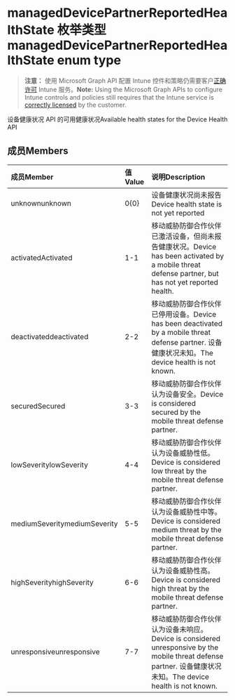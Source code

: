 # <a name="manageddevicepartnerreportedhealthstate-enum-type"></a><span data-ttu-id="860f2-101">managedDevicePartnerReportedHealthState 枚举类型</span><span class="sxs-lookup"><span data-stu-id="860f2-101">managedDevicePartnerReportedHealthState enum type</span></span>

> <span data-ttu-id="860f2-102">**注意：** 使用 Microsoft Graph API 配置 Intune 控件和策略仍需要客户[正确许可](https://go.microsoft.com/fwlink/?linkid=839381) Intune 服务。</span><span class="sxs-lookup"><span data-stu-id="860f2-102">**Note:** Using the Microsoft Graph APIs to configure Intune controls and policies still requires that the Intune service is [correctly licensed](https://go.microsoft.com/fwlink/?linkid=839381) by the customer.</span></span>

<span data-ttu-id="860f2-103">设备健康状况 API 的可用健康状况</span><span class="sxs-lookup"><span data-stu-id="860f2-103">Available health states for the Device Health API</span></span>
## <a name="members"></a><span data-ttu-id="860f2-104">成员</span><span class="sxs-lookup"><span data-stu-id="860f2-104">Members</span></span>
|<span data-ttu-id="860f2-105">成员</span><span class="sxs-lookup"><span data-stu-id="860f2-105">Member</span></span>|<span data-ttu-id="860f2-106">值</span><span class="sxs-lookup"><span data-stu-id="860f2-106">Value</span></span>|<span data-ttu-id="860f2-107">说明</span><span class="sxs-lookup"><span data-stu-id="860f2-107">Description</span></span>|
|:---|:---|:---|
|<span data-ttu-id="860f2-108">unknown</span><span class="sxs-lookup"><span data-stu-id="860f2-108">unknown</span></span>|<span data-ttu-id="860f2-109">0</span><span class="sxs-lookup"><span data-stu-id="860f2-109">{0}</span></span>|<span data-ttu-id="860f2-110">设备健康状况尚未报告</span><span class="sxs-lookup"><span data-stu-id="860f2-110">Device health state is not yet reported</span></span>|
|<span data-ttu-id="860f2-111">activated</span><span class="sxs-lookup"><span data-stu-id="860f2-111">Activated</span></span>|<span data-ttu-id="860f2-112">1</span><span class="sxs-lookup"><span data-stu-id="860f2-112">-1</span></span>|<span data-ttu-id="860f2-113">移动威胁防御合作伙伴已激活设备，但尚未报告健康状况。</span><span class="sxs-lookup"><span data-stu-id="860f2-113">Device has been activated by a mobile threat defense partner, but has not yet reported health.</span></span>|
|<span data-ttu-id="860f2-114">deactivated</span><span class="sxs-lookup"><span data-stu-id="860f2-114">deactivated</span></span>|<span data-ttu-id="860f2-115">2</span><span class="sxs-lookup"><span data-stu-id="860f2-115">-2</span></span>|<span data-ttu-id="860f2-116">移动威胁防御合作伙伴已停用设备。</span><span class="sxs-lookup"><span data-stu-id="860f2-116">Device has been deactivated by a mobile threat defense partner.</span></span> <span data-ttu-id="860f2-117">设备健康状况未知。</span><span class="sxs-lookup"><span data-stu-id="860f2-117">The device health is not known.</span></span>|
|<span data-ttu-id="860f2-118">secured</span><span class="sxs-lookup"><span data-stu-id="860f2-118">Secured</span></span>|<span data-ttu-id="860f2-119">3</span><span class="sxs-lookup"><span data-stu-id="860f2-119">-3</span></span>|<span data-ttu-id="860f2-120">移动威胁防御合作伙伴认为设备安全。</span><span class="sxs-lookup"><span data-stu-id="860f2-120">Device is considered secured by the mobile threat defense partner.</span></span>|
|<span data-ttu-id="860f2-121">lowSeverity</span><span class="sxs-lookup"><span data-stu-id="860f2-121">lowSeverity</span></span>|<span data-ttu-id="860f2-122">4</span><span class="sxs-lookup"><span data-stu-id="860f2-122">-4</span></span>|<span data-ttu-id="860f2-123">移动威胁防御合作伙伴认为设备威胁性低。</span><span class="sxs-lookup"><span data-stu-id="860f2-123">Device is considered low threat by the mobile threat defense partner.</span></span>|
|<span data-ttu-id="860f2-124">mediumSeverity</span><span class="sxs-lookup"><span data-stu-id="860f2-124">mediumSeverity</span></span>|<span data-ttu-id="860f2-125">5</span><span class="sxs-lookup"><span data-stu-id="860f2-125">-5</span></span>|<span data-ttu-id="860f2-126">移动威胁防御合作伙伴认为设备威胁性中等。</span><span class="sxs-lookup"><span data-stu-id="860f2-126">Device is considered medium threat by the mobile threat defense partner.</span></span>|
|<span data-ttu-id="860f2-127">highSeverity</span><span class="sxs-lookup"><span data-stu-id="860f2-127">highSeverity</span></span>|<span data-ttu-id="860f2-128">6</span><span class="sxs-lookup"><span data-stu-id="860f2-128">-6</span></span>|<span data-ttu-id="860f2-129">移动威胁防御合作伙伴认为设备威胁性高。</span><span class="sxs-lookup"><span data-stu-id="860f2-129">Device is considered high threat by the mobile threat defense partner.</span></span>|
|<span data-ttu-id="860f2-130">unresponsive</span><span class="sxs-lookup"><span data-stu-id="860f2-130">unresponsive</span></span>|<span data-ttu-id="860f2-131">7</span><span class="sxs-lookup"><span data-stu-id="860f2-131">-7</span></span>|<span data-ttu-id="860f2-132">移动威胁防御合作伙伴认为设备未响应。</span><span class="sxs-lookup"><span data-stu-id="860f2-132">Device is considered unresponsive by the mobile threat defense partner.</span></span> <span data-ttu-id="860f2-133">设备健康状况未知。</span><span class="sxs-lookup"><span data-stu-id="860f2-133">The device health is not known.</span></span>|



